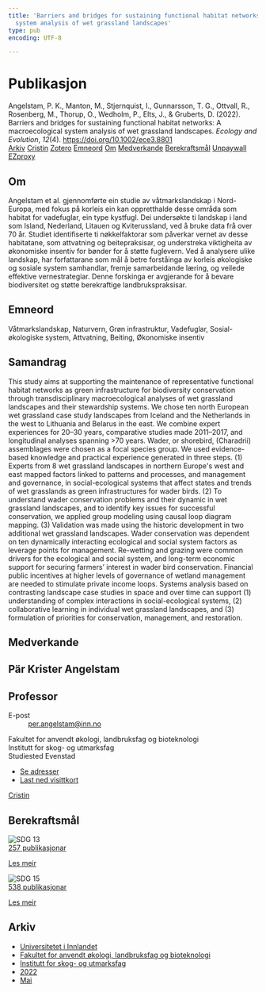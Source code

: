 ```yaml
---
title: 'Barriers and bridges for sustaining functional habitat networks: A macroecological
  system analysis of wet grassland landscapes'
type: pub
encoding: UTF-8

---
```

<h1>Publikasjon</h1>
<article id="csl-bib-container-7XJAU4BU" class="csl-bib-container">
  <div class="csl-bib-body"> <div class="csl-entry">Angelstam, P. K., Manton, M., Stjernquist, I., Gunnarsson, T. G., Ottvall, R., Rosenberg, M., Thorup, O., Wedholm, P., Elts, J., &#38; Gruberts, D. (2022). Barriers and bridges for sustaining functional habitat networks: A macroecological system analysis of wet grassland landscapes. <i>Ecology and Evolution</i>, <i>12</i>(4). <a href="https://doi.org/10.1002/ece3.8801">https://doi.org/10.1002/ece3.8801</a></div> </div>
  <div class="csl-bib-buttons">
    <a href="#taxonomy-article-7XJAU4BU" alt="archive" class="csl-bib-button">Arkiv</a>
    <a href="https://app.cristin.no/results/show.jsf?id=2028506" alt="Cristin" class="csl-bib-button">Cristin</a>
    <a href="http://zotero.org/groups/5881554/items/7XJAU4BU" alt="Zotero" class="csl-bib-button">Zotero</a>
    <a href="#keywords-article-7XJAU4BU" alt="keywords" class="csl-bib-button">Emneord</a>
    <a href="#about-article-7XJAU4BU" alt="about_pub" class="csl-bib-button">Om</a>
    <a href="#contributors-article-7XJAU4BU" alt="contributors" class="csl-bib-button">Medverkande</a>
    <a href="#sdg-article-7XJAU4BU" alt="sdg" class="csl-bib-button">Berekraftsmål</a>
    <a href="https://onlinelibrary.wiley.com/doi/pdfdirect/10.1002/ece3.8801" alt="Unpaywall" class="csl-bib-button">Unpaywall</a>
    <a href="https://onlinelibrary.wiley.com/doi/pdfdirect/10.1002/ece3.8801" alt="EZproxy" class="csl-bib-button">EZproxy</a>
  </div>
  <div id="csl-bib-meta-container-7XJAU4BU"></div>
</article>
<div id="csl-bib-meta-7XJAU4BU" class="csl-bib-meta">
  <article id="about-article-7XJAU4BU" class="about_pub-article">
    <h1>Om</h1>
    Angelstam et al. gjennomførte ein studie av våtmarkslandskap i Nord-Europa, med fokus på korleis ein kan oppretthalde desse områda som habitat for vadefuglar, ein type kystfugl. Dei undersøkte ti landskap i land som Island, Nederland, Litauen og Kviterussland, ved å bruke data frå over 70 år. Studiet identifiserte ti nøkkelfaktorar som påverkar vernet av desse habitatane, som attvatning og beitepraksisar, og understreka viktigheita av økonomiske insentiv for bønder for å støtte fuglevern. Ved å analysere ulike landskap, har forfattarane som mål å betre forståinga av korleis økologiske og sosiale system samhandlar, fremje samarbeidande læring, og veilede effektive vernestrategiar. Denne forskinga er avgjerande for å bevare biodiversitet og støtte berekraftige landbrukspraksisar.
  </article>
  <article id="keywords-article-7XJAU4BU" class="keywords-article">
    <h1>Emneord</h1>
    Våtmarkslandskap, Naturvern, Grøn infrastruktur, Vadefuglar, Sosial-økologiske system, Attvatning, Beiting, Økonomiske insentiv
  </article>
  <article id="abstract-article-7XJAU4BU" class="abstract-article">
    <h1>Samandrag</h1>
    This study aims at supporting the maintenance of representative functional habitat networks as green infrastructure for biodiversity conservation through transdisciplinary macroecological analyses of wet grassland landscapes and their stewardship systems. We chose ten north European wet grassland case study landscapes from Iceland and the Netherlands in the west to Lithuania and Belarus in the east. We combine expert experiences for 20–30 years, comparative studies made 2011–2017, and longitudinal analyses spanning >70 years. Wader, or shorebird, (Charadrii) assemblages were chosen as a focal species group. We used evidence-based knowledge and practical experience generated in three steps. (1) Experts from 8 wet grassland landscapes in northern Europe's west and east mapped factors linked to patterns and processes, and management and governance, in social-ecological systems that affect states and trends of wet grasslands as green infrastructures for wader birds. (2) To understand wader conservation problems and their dynamic in wet grassland landscapes, and to identify key issues for successful conservation, we applied group modeling using causal loop diagram mapping. (3) Validation was made using the historic development in two additional wet grassland landscapes. Wader conservation was dependent on ten dynamically interacting ecological and social system factors as leverage points for management. Re-wetting and grazing were common drivers for the ecological and social system, and long-term economic support for securing farmers’ interest in wader bird conservation. Financial public incentives at higher levels of governance of wetland management are needed to stimulate private income loops. Systems analysis based on contrasting landscape case studies in space and over time can support (1) understanding of complex interactions in social-ecological systems, (2) collaborative learning in individual wet grassland landscapes, and (3) formulation of priorities for conservation, management, and restoration.
  </article>
  <article id="contributors-article-7XJAU4BU" class="contributors-article">
    <h1>Medverkande</h1>
    <div class="personas"> <div class="vrtx-hinn-person-card"> <div class="photo"> <i class="lar la-user-circle missing-person"></i> </div> <div class="info"> <hgroup><h1>Pär Krister Angelstam</h1> <h2>Professor</h2> </hgroup><dl> <dt>E-post</dt> <dd> <a href="mailto:per.angelstam@inn.no">per.angelstam@inn.no</a> </dd> </dl> <p> Fakultet for anvendt økologi, landbruksfag og bioteknologi<br> Institutt for skog- og utmarksfag<br> Studiested Evenstad </p> <ul class="vrtx-hinn-links"> <li><a href="https://www.inn.no/finn-en-ansatt/per-angelstam.html#vrtx-hinn-addresses">Se adresser</a></li> <li><a href="https://www.inn.no/finn-en-ansatt/per-angelstam.html?vrtx=vcf">Last ned visittkort</a></li> </ul> </div> </div> <a href="https://app.cristin.no/persons/show.jsf?id=1318014" alt="Cristin URL" class="personas-cristin">Cristin</a> </div>
  </article>
  <article id="sdg-article-7XJAU4BU" class="sdg-article">
    <h1>Berekraftsmål</h1>
    <div class="sdg-container"><div id="sdg13" class="sdg">
        <img src="{{< params subfolder >}}images/sdg/sdg13_nn.png" class="image" alt="SDG 13">
        <div class="sdg-overlay">
          <a href="/nn/archive/?key=?sdg=13#archive" class="sdg-publication-count"><span>257</span> publikasjonar</a>
          <p><a href="https://fn.no/om-fn/fns-baerekraftsmaal/stoppe-klimaendringene?lang=nno-NO" class="sdg-read-more">Les meir</a></p>
        </div>
      </div> <div id="sdg15" class="sdg">
        <img src="{{< params subfolder >}}images/sdg/sdg15_nn.png" class="image" alt="SDG 15">
        <div class="sdg-overlay">
          <a href="/nn/archive/?key=?sdg=15#archive" class="sdg-publication-count"><span>538</span> publikasjonar</a>
          <p><a href="https://fn.no/om-fn/fns-baerekraftsmaal/livet-paa-land?lang=nno-NO" class="sdg-read-more">Les meir</a></p>
        </div>
      </div></div>
  </article>
  <article id="taxonomy-article-7XJAU4BU" class="taxonomy-article">
    <h1>Arkiv</h1>
    <ul>
      <li>
        <a href="/nn/archive/?key=3DCRN523">Universitetet i Innlandet</a>
      </li>
      <li>
        <a href="/nn/archive/?key=T77LXH6D">Fakultet for anvendt økologi, landbruksfag og bioteknologi</a>
      </li>
      <li>
        <a href="/nn/archive/?key=7TRARPE3">Institutt for skog- og utmarksfag</a>
      </li>
      <li>
        <a href="/nn/archive/?key=H9K9UC39">2022</a>
      </li>
      <li>
        <a href="/nn/archive/?key=YAL942HZ">Mai</a>
      </li>
    </ul>
  </article>
</div>
